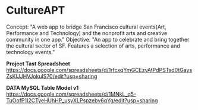CultureAPT
==========

Concept:
"A web app to bridge San Francisco cultural events(Art, Performance and Technology) and the nonprofit arts and creative community in one app."
Objective:
"An app to celebrate and bring together the cultural sector of SF. Features a selection of arts, performance and technology events."

<strong>Project Tast Spreadsheet</strong>
https://docs.google.com/spreadsheets/d/1rfcxqYmGCEzyAtPdPSTsd0tGaysZsKlJJHVJokulS70/edit?usp=sharing

<strong>DATA MySQL Table Model v1</strong>
https://docs.google.com/spreadsheets/d/1MNkL_q5-TuOofP1I2CTyeHUhHP_usyXLPspzebv6qYg/edit?usp=sharing



